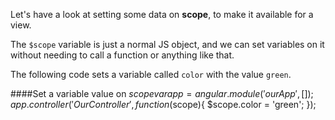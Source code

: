 Let's have a look at setting some data on **scope**, to make it available for a view.

The `$scope` variable is just a normal JS object, and we can set variables on it without needing to call a function or anything like that.

The following code sets a variable called `color` with the value `green`.

####Set a variable value on $scope
    var app = angular.module('ourApp', []);
    app.controller('OurController', function($scope){
        $scope.color = 'green';
    });







